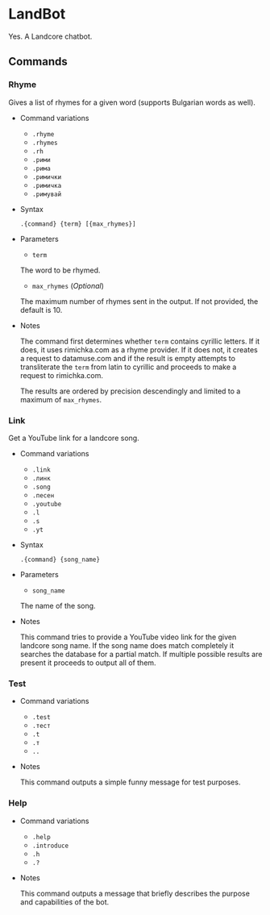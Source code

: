 # LandBot
Yes. A Landcore chatbot.

## Commands

### Rhyme

Gives a list of rhymes for a given word (supports Bulgarian words as well).

* Command variations

    * `.rhyme`
    * `.rhymes`
    * `.rh`
    * `.рими`
    * `.рима`
    * `.римички`
    * `.римичка`
    * `.римувай`


* Syntax

    `.{command} {term} [{max_rhymes}]`

* Parameters

    * `term`

    The word to be rhymed.

    * `max_rhymes` (*Optional*)

    The maximum number of rhymes sent in the output. If not provided, the default is 10.

* Notes

    The command first determines whether `term` contains cyrillic letters.
    If it does, it uses rimichka.com as a rhyme provider.
    If it does not, it creates a request to datamuse.com and if the result is empty attempts to transliterate the `term` from latin to cyrillic and proceeds to make a request to rimichka.com.

    The results are ordered by precision descendingly and limited to a maximum of `max_rhymes`.

### Link

Get a YouTube link for a landcore song.

* Command variations

    * `.link`
    * `.линк`
    * `.song`
    * `.песен`
    * `.youtube`
    * `.l`
    * `.s`
    * `.yt`


* Syntax

    `.{command} {song_name}`

* Parameters

    * `song_name`

    The name of the song.

* Notes

    This command tries to provide a YouTube video link for the given landcore song name. If the song name does match completely it searches the database for a partial match. If multiple possible results are present it proceeds to output all of them.


### Test

* Command variations

    * `.test`
    * `.тест`
    * `.t`
    * `.т`
    * `..`


* Notes

    This command outputs a simple funny message for test purposes.

### Help

* Command variations

    * `.help`
    * `.introduce`
    * `.h`
    * `.?`


* Notes

    This command outputs a message that briefly describes the purpose and capabilities of the bot.

